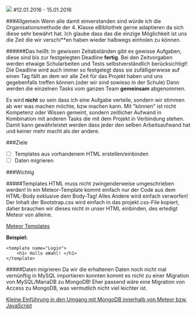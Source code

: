 ![](http://ewahl.bplaced.net/live%20access/images/logo.png)
#12.01.2016 - 15.01.2016
    
    
###Allgemein
Wenn alle damit einverstanden sind würde ich die Organisationsmethode der 4. Klasse eBibliothek gerne adaptieren da sich diese sehr bewährt hat. Ich glaube dass das die einzige Möglichkeit ist uns die Zeit die wir verschi\*\*en haben wieder halbwegs einholen zu können.

######Das heißt: 
In gewissen Zeitabständen gibt es gewisse Aufgaben, diese sind bis zur festgelegten Deadline **fertig**.
Bei den Zeitvorgaben werden etwaige Schularbeiten und Tests selbstverständlich berücksichtigt! 
Die Deadline wird auch immer so festgelegt dass sie zufälligerwiese auf einen Tag fällt an dem wir alle Zeit für das Projekt haben und uns gegebenfalls treffen können.(oder wir sind sowieso in der Schule)
Dann werden die einzelnen Tasks vom ganzen Team **gemeinsam** abgenommen.

Es wird **nicht** so sein dass ich eine Aufgabe verteile, sondern wir stimmen ab wer was machen möchte, bzw machen kann. Mit "können" ist nicht Kompetenz oder Wissen gemeint, sondern zeitlicher Aufwand in Kombination mit anderen Tasks die mit dem Projekt in Verbindung stehen.
Damit kann gewährleistet werden dass jeder den selben Arbeitsaufwand hat und keiner mehr macht als der andere.


###Ziele
- [ ] Templates aus vorhandenem HTML erstellen/einbinden
- [ ] Daten migrieren

###Wichtig

#####Templates
HTML muss nicht zwingenderweise umgeschrieben werden!
In ein Meteor-Template kommt einfach nur der Code aus dem HTML-Body exklusive dem Body-Tag!
Alles Andere wird einfach verworfen!
Der Inhalt der Bootstrap.css wird einfach in das projekt.css-File kopiert, daher brauchen wir dieses nicht in unser HTML einbinden, des erledigt Meteor von alleine.

[Meteor Templates](https://www.meteor.com/tutorials/blaze/templates)

**Beispiel:**

	<template name="Login">
    	<h1> Hallo eWahl! </h1>
    </template>
    

#####Daten migrieren
Da wir die erhaltenen Daten noch nicht mal vernünftig in MySQL importieren konnten kommt es nicht zu einer Migration von MySQL/MariaDB zu MongoDB! Eher passend wäre eine Migration von Access zu MongoDB, was vermutlich nicht viel leichter ist.

[Kleine Einführung in den Umgang mit MongoDB innerhalb von Meteor bzw. JavaScript](http://meteortips.com/first-meteor-tutorial/databases-part-1/)

